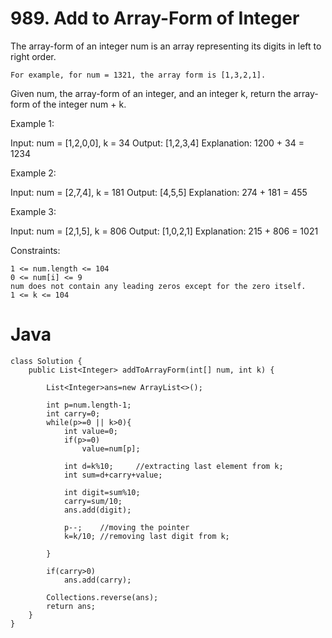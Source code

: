 # 989. Add to Array-Form of Integer

The array-form of an integer num is an array representing its digits in left to right order.

    For example, for num = 1321, the array form is [1,3,2,1].

Given num, the array-form of an integer, and an integer k, return the array-form of the integer num + k.

 
Example 1:

Input: num = [1,2,0,0], k = 34
Output: [1,2,3,4]
Explanation: 1200 + 34 = 1234

Example 2:

Input: num = [2,7,4], k = 181
Output: [4,5,5]
Explanation: 274 + 181 = 455

Example 3:

Input: num = [2,1,5], k = 806
Output: [1,0,2,1]
Explanation: 215 + 806 = 1021

 
Constraints:

    1 <= num.length <= 104
    0 <= num[i] <= 9
    num does not contain any leading zeros except for the zero itself.
    1 <= k <= 104

# Java
```
class Solution {
    public List<Integer> addToArrayForm(int[] num, int k) {

        List<Integer>ans=new ArrayList<>();

        int p=num.length-1;
        int carry=0;
        while(p>=0 || k>0){
            int value=0;
            if(p>=0)
                value=num[p];

            int d=k%10;     //extracting last element from k;
            int sum=d+carry+value;

            int digit=sum%10;
            carry=sum/10;
            ans.add(digit);

            p--;    //moving the pointer 
            k=k/10; //removing last digit from k;

        }

        if(carry>0)
            ans.add(carry);

        Collections.reverse(ans);
        return ans;
    }
}
```

